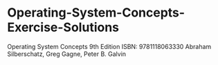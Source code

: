 # Operating-System-Concepts-Exercise-Solutions
Operating System Concepts 9th Edition  ISBN: 9781118063330  Abraham Silberschatz, Greg Gagne, Peter B. Galvin
